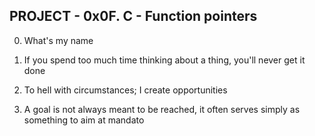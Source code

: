 PROJECT - 0x0F. C - Function pointers
-------------------------------------

0. What's my name

1. If you spend too much time thinking about a thing, you'll never get it done

2. To hell with circumstances; I create opportunities

3. A goal is not always meant to be reached, it often serves simply as something to aim at
mandato


